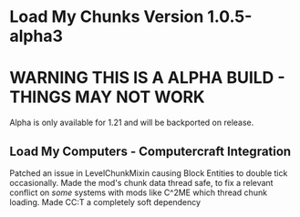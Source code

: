 # Load My Chunks Version 1.0.5-alpha3

# WARNING THIS IS A ALPHA BUILD - THINGS MAY NOT WORK
Alpha is only available for 1.21 and will be backported on release.

## Load My Computers - Computercraft Integration

Patched an issue in LevelChunkMixin causing Block Entities to double tick occasionally. 
Made the mod's chunk data thread safe, to fix a relevant conflict on *some* systems with mods like C^2ME which thread chunk loading.
Made CC:T a completely soft dependency 